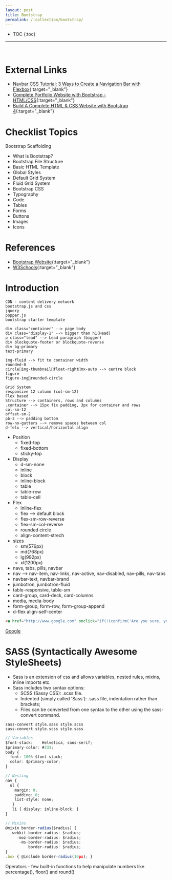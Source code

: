 ```yaml
---
layout: post
title: Bootstrap
permalink: /:collection/bootstrap/
---
```


- TOC
{:toc}

<hr><br>

# External Links
- [Navbar CSS Tutorial: 3 Ways to Create a Navigation Bar with Flexbox](https://www.youtube.com/watch?v=PwWHL3RyQgk){:target="_blank"}
- [Complete Portfolio Website with Bootstrap - HTML/CSS](https://www.youtube.com/watch?v=dgKSqz3it50){:target="_blank"}
- [Build A Complete HTML & CSS Website with Bootstrap 4](https://www.youtube.com/watch?v=V_lAhqLXT9A){:target="_blank"}

# Checklist Topics
Bootstrap Scaffolding
* What Is Bootstrap?
* Bootstrap File Structure
* Basic HTML Template
* Global Styles
* Default Grid System
* Fluid Grid System
* Bootstrap CSS
* Typography
* Code
* Tables
* Forms
* Buttons
* Images
* Icons

# References
- [Bootstrap Website](https://getbootstrap.com/){:target="_blank"}
- [W3Schools](https://www.w3schools.com/bootstrap4/default.asp){:target="_blank"}

# Introduction

```
CDN - content delivery network
bootstrap.js and css
jquery
popper.js
bootstrap starter template

div class="container" --> page body
div class="display-1" --> bigger than h1(Head)
p class="lead" --> Lead paragraph (bigger)
div blockquote-footer or blockquote-reverse
div bg-primary
text-primary

img-fluid --> fit to container width
rounded-0
circleimg-thumbnailfloat-rightmx-auto --> centre block
figure
figure-imgrounded-circle

Grid System
responsive 12 column (col-sm-12)
Flex based
Structure --> containers, rows and columns
.container --> 15px fix padding, 3px for container and rows
col-sm-12
offset-sm-2
pb-3 --> padding bottom
row-no-gutters --> remove spaces between col
d-felx --> vertical/horizontal align
```

* Position
	- fixed-top
	* fixed-bottom
	* sticky-top
* Display
	- d-sm-none
	- inline 
	- block
	- inline-block
	- table
	- table-row
	- table-cell
* Flex
	- inline-flex
	- flex --> default block
	- flex-sm-row-reverse
	- flex-sm-col-reverse
	- rounded circle
	- align-content-strech
* sizes
	- sm(576px)
	- md(768px)
	- lg(992px)
	- xl(1200px)
* navs, tabs, pills, navbar
* nav --> nav-item, nav-links, nav-active, nav-disabled, nav-pills, nav-tabs
* navbar-text, navbar-brand
* jumbotron, jumbotron-fluid
* table-responsive, table-sm
* card-group, card-deck, card-columns
* media, media-body
* form-group, form-row, form-group-append
* d-flex align-self-center

```html
<a href="http://www.google.com" onclick="if(!(confirm('Are you sure, you want to exit?'))) return false">Google</a>
```
<a href="http://www.google.com" onclick="if(!(confirm('Are you sure, you want to exit?'))) return false">Google</a>

# SASS (Syntactically Awesome StyleSheets)
* Sass is an extension of css and allows variables, nested rules, mixins, inline imports etc. 
* Sass includes two syntax options:
    - SCSS (Sassy CSS): .scss file.
    - Indented (simply called 'Sass'): .sass file, indentation rather than brackets;
    - Files can be converted from one syntax to the other using the sass-convert command.

```
sass-convert style.sass style.scss
sass-convert style.scss style.sass
```

```ts
// Variables
$font-stack:    Helvetica, sans-serif;
$primary-color: #333;
body {
  font: 100% $font-stack;
  color: $primary-color;
}
```
```ts
// Nesting
nav {
  ul {
    margin: 0;
    padding: 0;
    list-style: none;
   }
   li { display: inline-block; }
}
```
```ts
// Mixins
@mixin border-radius($radius) {
  -webkit-border-radius: $radius;
     -moz-border-radius: $radius;
      -ms-border-radius: $radius;
          border-radius: $radius;
}
.box { @include border-radius(10px); }
```
Operators - few built-in functions to help manipulate numbers like percentage(), floor() and round()